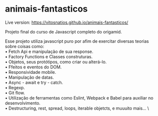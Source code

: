 # animais-fantasticos

Live version: https://vitosnatios.github.io/animais-fantasticos/

Projeto final do curso de Javascript completo do origamid.

Esse projeto utiliza javascript puro por afim de exercitar diversas teorias sobre coisas como: \
• Fetch Api e manipulação de sua response. \
• Factory Functions e Classes construturas. \
• Objetos, seus protótipos, como criar ou alterá-lo. \
• Ffeitos e eventos do DOM. \
• Responsividade mobile. \
• Manipulação de datas. \
• Async - await e try - catch. \
• Regexp. \
• Git flow. \
• Utilização de ferramentas como Eslint, Webpack e Babel para auxiliar no desenvolvimento. \
• Destructuring, rest, spread, loops, iterable objetcts, e muuuito mais... \
